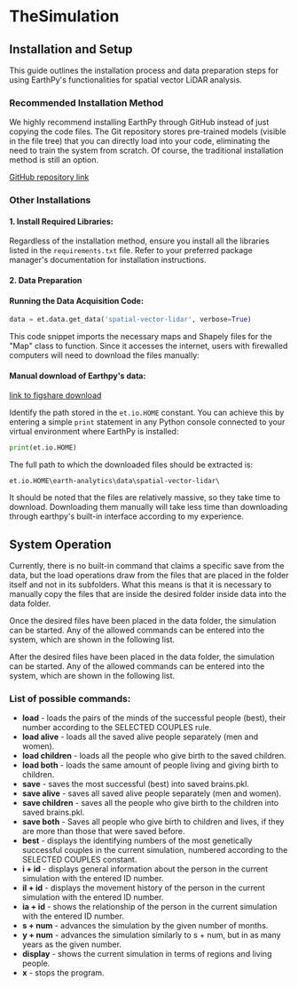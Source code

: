 # TheSimulation

## Installation and Setup

This guide outlines the installation process and data preparation steps for using EarthPy's functionalities for spatial vector LiDAR analysis.

### Recommended Installation Method

We highly recommend installing EarthPy through GitHub instead of just copying the code files. The Git repository stores pre-trained models (visible in the file tree) that you can directly load into your code, eliminating the need to train the system from scratch. Of course, the traditional installation method is still an option.

[GitHub repository link](https://github.com/DvT42/TheSimulation)

### Other Installations

#### 1. Install Required Libraries:

Regardless of the installation method, ensure you install all the libraries listed in the `requirements.txt` file. Refer to your preferred package manager's documentation for installation instructions.

#### 2. Data Preparation

#### Running the Data Acquisition Code:

```python
data = et.data.get_data('spatial-vector-lidar', verbose=True)
```

This code snippet imports the necessary maps and Shapely files for the "Map" class to function. Since it accesses the internet, users with firewalled computers will need to download the files manually:
#### Manual download of Earthpy's data:

[link to figshare download](https://help.figshare.com/article/usage-metrics)

Identify the path stored in the `et.io.HOME` constant. You can achieve this by entering a simple `print` statement in any Python console connected to your virtual environment where EarthPy is installed:

```python
print(et.io.HOME)
```
The full path to which the downloaded files should be extracted is:
```
et.io.HOME\earth-analytics\data\spatial-vector-lidar\
```
It should be noted that the files are relatively massive, so they take time to download. Downloading them manually will take less time than downloading through earthpy's built-in interface according to my experience.

## System Operation
Currently, there is no built-in command that claims a specific save from the data, but the load operations draw from the files that are placed in the folder itself and not in its subfolders. What this means is that it is necessary to manually copy the files that are inside the desired folder inside data into the data folder.

Once the desired files have been placed in the data folder, the simulation can be started. Any of the allowed commands can be entered into the system, which are shown in the following list.

After the desired files have been placed in the data folder, the simulation can be started. Any of the allowed commands can be entered into the system, which are shown in the following list.
### List of possible commands:
 - **load** - loads the pairs of the minds of the successful people (best), their number according to the SELECTED COUPLES rule.
 - **load alive** - loads all the saved alive people separately (men and women).
 - **load children** - loads all the people who give birth to the saved children.
 - **load both** - loads the same amount of people living and giving birth to children.
 - **save** - saves the most successful (best) into saved brains.pkl.
 - **save alive** - saves all saved alive people separately (men and women).
 - **save children** - saves all the people who give birth to the children into saved brains.pkl.
 - **save both** - Saves all people who give birth to children and lives, if they are more than those that were saved before.
 - **best** - displays the identifying numbers of the most genetically successful couples in the current simulation, numbered according to the SELECTED COUPLES constant.
 - **i + id** - displays general information about the person in the current simulation with the entered ID number.
 - **il + id** - displays the movement history of the person in the current simulation with the entered ID number.
 - **ia + id** - shows the relationship of the person in the current simulation with the entered ID number.
 - **s + num** - advances the simulation by the given number of months.
 - **y + num** - advances the simulation similarly to s + num, but in as many years as the given number.
 - **display** - shows the current simulation in terms of regions and living people.
 - **x** - stops the program.
